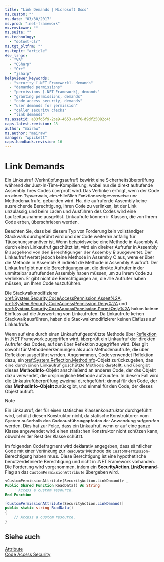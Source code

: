 ```yaml
---
title: "Link Demands | Microsoft Docs"
ms.custom: ""
ms.date: "03/30/2017"
ms.prod: ".net-framework"
ms.reviewer: ""
ms.suite: ""
ms.technology: 
  - "dotnet-clr"
ms.tgt_pltfrm: ""
ms.topic: "article"
dev_langs: 
  - "VB"
  - "CSharp"
  - "C++"
  - "jsharp"
helpviewer_keywords: 
  - "security [.NET Framework], demands"
  - "demanded permissions"
  - "permissions [.NET Framework], demands"
  - "granting permissions, demands"
  - "code access security, demands"
  - "user demands for permission"
  - "caller security checks"
  - "link demands"
ms.assetid: a33fd5f9-2de9-4653-a4f0-d9df25082c4d
caps.latest.revision: 18
author: "mairaw"
ms.author: "mairaw"
manager: "wpickett"
caps.handback.revision: 16
---
```

# Link Demands
Ein Linkaufruf \(Verknüpfungsaufruf\) bewirkt eine Sicherheitsüberprüfung während der Just\-In\-Time\-Kompilierung, wobei nur die direkt aufrufende Assembly Ihres Codes überprüft wird.  Das Verlinken erfolgt, wenn der Code an einen Typverweis, einschließlich Funktionszeigerverweise und Methodenaufrufe, gebunden wird.  Hat die aufrufende Assembly keine ausreichende Berechtigung, Ihren Code zu verlinken, ist der Link unzulässig, und beim Laden und Ausführen des Codes wird eine Laufzeitausnahme ausgelöst.   Linkaufrufe können in Klassen, die von Ihrem Code erben, überschrieben werden.  
  
 Beachten Sie, dass bei diesem Typ von Forderung kein vollständiger Stackwalk durchgeführt wird und der Code weiterhin anfällig für Täuschungsmanöver ist.  Wenn beispielsweise eine Methode in Assembly A durch einen Linkaufruf geschützt ist, wird ein direkter Aufrufer in Assembly B ausgehend von den Berechtigungen der Assembly B ausgewertet.  Der Linkaufruf wertet jedoch keine Methode in Assembly C aus, wenn er über die Methode in Assembly B indirekt die Methode in Assembly A aufruft.  Der Linkaufruf gibt nur die Berechtigungen an, die direkte Aufrufer in der unmittelbar aufrufenden Assembly haben müssen, um zu Ihrem Code zu verlinken.  Er gibt nicht die Berechtigungen an, die alle Aufrufer haben müssen, um Ihren Code auszuführen.  
  
 Die Stackwalkmodifizierer <xref:System.Security.CodeAccessPermission.Assert%2A>, <xref:System.Security.CodeAccessPermission.Deny%2A> und <xref:System.Security.CodeAccessPermission.PermitOnly%2A> haben keinen Einfluss auf die Auswertung von Linkaufrufen.  Da Linkaufrufe keinen Stackwalk ausführen, haben die Stackwalkmodifizierer keinen Einfluss auf Linkaufrufe.  
  
 Wenn auf eine durch einen Linkaufruf geschützte Methode über [Reflektion](../../../docs/framework/reflection-and-codedom/reflection.md) in .NET Framework zugegriffen wird, überprüft ein Linkaufruf den direkten Aufrufer des Codes, auf den über Reflektion zugegriffen wird.  Dies gilt sowohl für Methodenerkennungen als auch Methodenaufrufe, die über Reflektion ausgeführt werden.  Angenommen, Code verwendet Reflektion dazu, ein <xref:System.Reflection.MethodInfo>\-Objekt zurückzugeben, das eine durch einen Linkaufruf geschützte Methode darstellt, und übergibt dieses **MethodInfo**\-Objekt anschließend an anderen Code, der das Objekt dazu verwendet, die ursprüngliche Methode aufzurufen.  In diesem Fall wird die Linkaufrufüberprüfung zweimal durchgeführt: einmal für den Code, der das **MethodInfo\-Objekt** zurückgibt, und einmal für den Code, der dieses Objekt aufruft.  
  
> [!NOTE]
>  Ein Linkaufruf, der für einen statischen Klassenkonstruktor durchgeführt wird, schützt diesen Konstruktor nicht, da statische Konstruktoren vom System außerhalb des Codeausführungspfades der Anwendung aufgerufen werden.  Dies hat zur Folge, dass ein Linkaufruf, wenn er auf eine ganze Klasse angewendet wird, einen statischen Konstruktor nicht schützen kann, obwohl er der Rest der Klasse schützt.  
  
 Im folgenden Codefragment wird deklarativ angegeben, dass sämtlicher Code mit einer Verlinkung zur `ReadData`\-Methode die `CustomPermission`\-Berechtigung haben muss.  Diese Berechtigung ist eine hypothetische benutzerdefinierte Berechtigung und nicht in .NET Framework vorhanden.  Die Forderung wird vorgenommen, indem ein **SecurityAction.LinkDemand**\-Flag an das `CustomPermissionAttribute` übergeben wird.  
  
```vb  
<CustomPermissionAttribute(SecurityAction.LinkDemand)> _  
Public Shared Function ReadData() As String  
    ' Access a custom resource.  
End Function    
```  
  
```csharp  
[CustomPermissionAttribute(SecurityAction.LinkDemand)]  
public static string ReadData()  
{  
    // Access a custom resource.  
}  
```  
  
## Siehe auch  
 [Attribute](../../../docs/standard/attributes/index.md)   
 [Code Access Security](../../../docs/framework/misc/code-access-security.md)